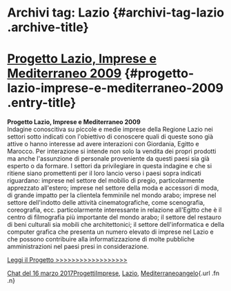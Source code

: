 Archivi tag: Lazio {#archivi-tag-lazio .archive-title}
==================

[Progetto Lazio, Imprese e Mediterraneo 2009](index820c.html?p=692) {#progetto-lazio-imprese-e-mediterraneo-2009 .entry-title}
=============

**Progetto Lazio, Imprese e Mediterraneo 2009**\
Indagine conoscitiva su piccole e medie imprese della Regione Lazio nei settori sotto indicati con l'obiettivo di conoscere quali di queste sono già attive o hanno interesse ad avere interazioni con Giordania, Egitto e Marocco. Per interazione si intende non solo la vendita dei propri prodotti ma anche l'assunzione di personale proveniente da questi paesi sia già esperto o da formare. I settori da privilegiare in questa indagine e che si ritiene siano promettenti per il loro lancio verso i paesi  sopra indicati riguardano: imprese nel settore del mobilio di pregio, particolarmente apprezzato all'estero; imprese nel settore della moda e accessori di moda, di grande impatto per la clientela femminile nel mondo arabo; imprese nel settore dell'indotto delle attività cinematografiche, come scenografia, coreografia, ecc. particolarmente interessante in relazione all'Egitto che è il centro di filmografia più importante del mondo arabo; il settore del restauro di beni culturali sia mobili che architettonici; il settore dell'informatica e della computer grafica che presenta un numero elevato  di imprese nel Lazio e che possono contribuire alla informatizzazione di molte pubbliche amministrazioni nel paesi presi in considerazione.

[Leggi il Progetto \>\>\>\>\>\>\>\>\>\>\>\>\>\>\>\>\>\>](wp-content/uploads/2017/03/Progetto-Lazio-Imprese-e-Mediterraneo-2009.pdf)

[Chat del 16 marzo 2017](index820c.html?p=692 "Permalink a Progetto Lazio, Imprese e Mediterraneo 2009")[Progetti](index0b40.html?cat=9)[Imprese](index514c.html?tag=imprese), [Lazio](index682c.html?tag=lazio), [Mediterraneo](index15be.html?tag=mediterraneo)[angelo](indexcd64.html?author=1 "Vedi tutti gli articoli di angelo"){.url .fn .n}

